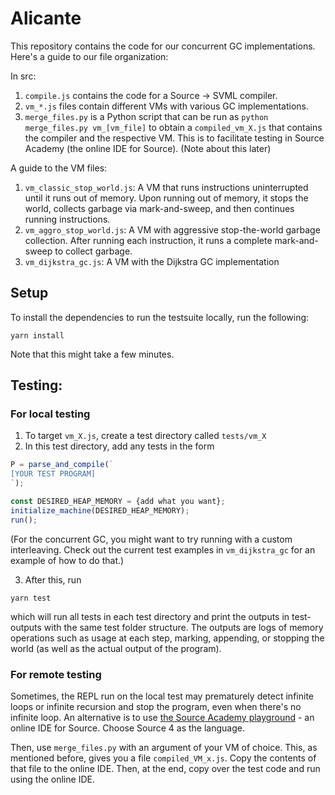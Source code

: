 # Alicante
This repository contains the code for our concurrent GC implementations. Here's a guide to our file organization:

In src:
1. `compile.js` contains the code for a Source -> SVML compiler.
2. `vm_*.js` files contain different VMs with various GC implementations.
3. `merge_files.py` is a Python script that can be run as 
`python merge_files.py vm_[vm_file]` to obtain a `compiled_vm_X.js` 
that contains the compiler and the respective VM. This is to facilitate
testing in Source Academy (the online IDE for Source). (Note about this later)

A guide to the VM files:
1. `vm_classic_stop_world.js`: A VM that runs instructions uninterrupted
until it runs out of memory. Upon running out of memory, it stops the 
world, collects garbage via mark-and-sweep, and then continues running
instructions.
2. `vm_aggro_stop_world.js`: A VM with aggressive stop-the-world garbage
collection. After running each instruction, it runs a complete mark-and-sweep
to collect garbage.
3. `vm_dijkstra_gc.js`: A VM with the Dijkstra GC implementation

## Setup
To install the dependencies to run the testsuite locally, run the following:

```{0}
yarn install
```
Note that this might take a few minutes.

## Testing:
### For local testing
1. To target `vm_X.js`, create a test directory called `tests/vm_X`
2. In this test directory, add any tests in the form
```javascript
P = parse_and_compile(`
[YOUR TEST PROGRAM]
`);

const DESIRED_HEAP_MEMORY = {add what you want};
initialize_machine(DESIRED_HEAP_MEMORY);
run();
```
(For the concurrent GC, you might want to try running with a custom interleaving. Check out
the current test examples in `vm_dijkstra_gc` for an example of how to do that.)

3. After this, run
```
yarn test
```
which will run all tests in each test directory and print the outputs in test-outputs with the 
same test folder structure. The outputs are logs of memory operations such as usage at each step,
marking, appending, or stopping the world (as well as the actual output of the program).

### For remote testing

Sometimes, the REPL run on the local test may prematurely detect infinite loops or infinite recursion
and stop the program, even when there's no infinite loop. An alternative is to use 
[the Source Academy playground](https://sourceacademy.org/playground) - an online IDE for Source.
Choose Source 4 as the language.

Then, use `merge_files.py` with an argument of your VM of choice. This, as mentioned before, gives 
you a file `compiled_VM_x.js`. Copy the contents of that file to the online IDE. Then, at the end,
copy over the test code and run using the online IDE.

